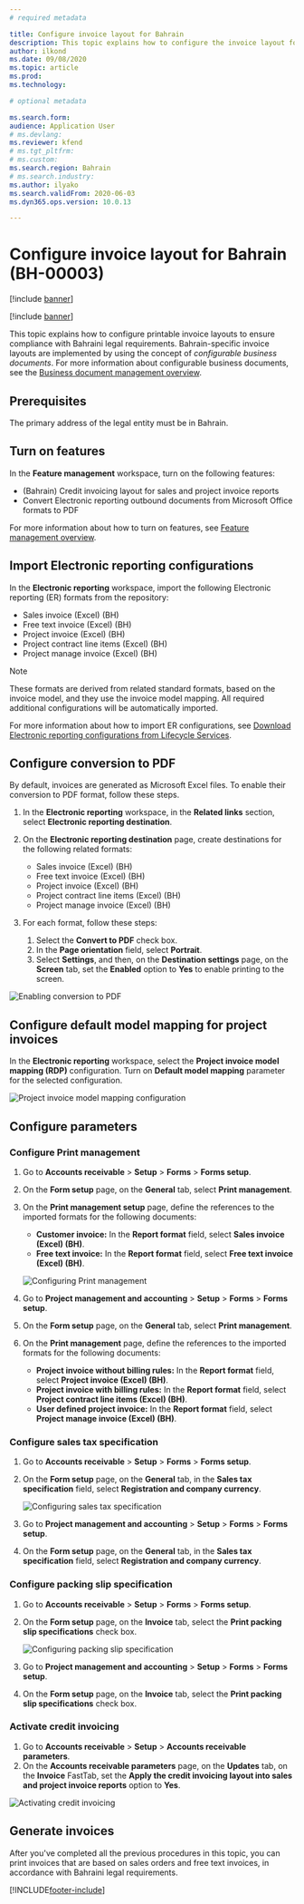 ```yaml
---
# required metadata

title: Configure invoice layout for Bahrain
description: This topic explains how to configure the invoice layout for Bahrain.
author: ilkond
ms.date: 09/08/2020
ms.topic: article
ms.prod: 
ms.technology: 

# optional metadata

ms.search.form: 
audience: Application User
# ms.devlang: 
ms.reviewer: kfend
# ms.tgt_pltfrm: 
# ms.custom: 
ms.search.region: Bahrain
# ms.search.industry: 
ms.author: ilyako
ms.search.validFrom: 2020-06-03
ms.dyn365.ops.version: 10.0.13

---
```


# Configure invoice layout for Bahrain (BH-00003)

[!include [banner](../includes/banner.md)]

[!include [banner](../includes/preview-banner.md)]

This topic explains how to configure printable invoice layouts to ensure compliance with Bahraini legal requirements. Bahrain-specific invoice layouts are implemented by using the concept of *configurable business documents*. For more information about configurable business documents, see the [Business document management overview](../../fin-ops-core/dev-itpro/analytics/er-business-document-management.md). 

## Prerequisites

The primary address of the legal entity must be in Bahrain.

## <a id="features"></a>Turn on features

In the **Feature management** workspace, turn on the following features:

- (Bahrain) Credit invoicing layout for sales and project invoice reports
- Convert Electronic reporting outbound documents from Microsoft Office formats to PDF

For more information about how to turn on features, see [Feature management overview](../../fin-ops-core/fin-ops/get-started/feature-management/feature-management-overview.md).

## <a id="ERConfigs"></a>Import Electronic reporting configurations

In the **Electronic reporting** workspace, import the following Electronic reporting (ER) formats from the repository:

- Sales invoice (Excel) (BH)
- Free text invoice (Excel) (BH)
- Project invoice (Excel) (BH)
- Project contract line items (Excel) (BH)
- Project manage invoice (Excel) (BH)

> [!NOTE]
> These formats are derived from related standard formats, based on the invoice model, and they use the invoice model mapping. All required additional configurations will be automatically imported.

For more information about how to import ER configurations, see [Download Electronic reporting configurations from Lifecycle Services](../../fin-ops-core/dev-itpro/analytics/download-electronic-reporting-configuration-lcs.md).

## Configure conversion to PDF

By default, invoices are generated as Microsoft Excel files. To enable their conversion to PDF format, follow these steps.

1. In the **Electronic reporting** workspace, in the **Related links** section, select **Electronic reporting destination**.
2. On the **Electronic reporting destination** page, create destinations for the following related formats:

    - Sales invoice (Excel) (BH)
    - Free text invoice (Excel) (BH)
    - Project invoice (Excel) (BH)
    - Project contract line items (Excel) (BH)
    - Project manage invoice (Excel) (BH)
 
3. For each format, follow these steps:

    1. Select the **Convert to PDF** check box.
    2. In the **Page orientation** field, select **Portrait**.
    3. Select **Settings**, and then, on the **Destination settings** page, on the **Screen** tab, set the **Enabled** option to **Yes** to enable printing to the screen.

![Enabling conversion to PDF](media/emea-bhr-pdf.jpg)

## Configure default model mapping for project invoices

In the **Electronic reporting** workspace, select the **Project invoice model mapping (RDP)** configuration. Turn on **Default model mapping** parameter for the selected configuration.

![Project invoice model mapping configuration](media/invoice-model-tree.png)

## Configure parameters

### Configure Print management 

1. Go to **Accounts receivable** \> **Setup** \> **Forms** \> **Forms setup**.
2. On the **Form setup** page, on the **General** tab, select **Print management**.
3. On the **Print management setup** page, define the references to the imported formats for the following documents:

    - **Customer invoice:** In the **Report format** field, select **Sales invoice (Excel) (BH)**.
    - **Free text invoice:** In the **Report format** field, select **Free text invoice (Excel) (BH)**.

    ![Configuring Print management](media/emea-bhr-print_management.jpg)

4. Go to **Project management and accounting** \> **Setup** \> **Forms** \> **Forms setup**.
5. On the **Form setup** page, on the **General** tab, select **Print management**.
6. On the **Print management** page, define the references to the imported formats for the following documents:

    - **Project invoice without billing rules:** In the **Report format** field, select **Project invoice (Excel) (BH)**.
    - **Project invoice with billing rules:** In the **Report format** field, select **Project contract line items (Excel) (BH)**.
    - **User defined project invoice:** In the **Report format** field, select **Project manage invoice (Excel) (BH)**.

### Configure sales tax specification

1. Go to **Accounts receivable** \> **Setup** \> **Forms** \> **Forms setup**.
2. On the **Form setup** page, on the **General** tab, in the **Sales tax specification** field, select **Registration and company currency**.

    ![Configuring sales tax specification](media/emea-bhr-tax-spec.jpg)

3. Go to **Project management and accounting** \> **Setup** \> **Forms** \> **Forms setup**.
4. On the **Form setup** page, on the **General** tab, in the **Sales tax specification** field, select **Registration and company currency**.

### Configure packing slip specification

1. Go to **Accounts receivable** \> **Setup** \> **Forms** \> **Forms setup**.
2. On the **Form setup** page, on the **Invoice** tab, select the **Print packing slip specifications** check box.

    ![Configuring packing slip specification](media/emea-bhr-packing-spec.jpg)

3. Go to **Project management and accounting** \> **Setup** \> **Forms** \> **Forms setup**.
4. On the **Form setup** page, on the **Invoice** tab, select the **Print packing slip specifications** check box.

### Activate credit invoicing 

1. Go to **Accounts receivable** \> **Setup** \> **Accounts receivable parameters**.
2. On the **Accounts receivable parameters** page, on the **Updates** tab, on the **Invoice** FastTab, set the **Apply the credit invoicing layout into sales and project invoice reports** option to **Yes**.

![Activating credit invoicing](media/emea-bhr-credit.jpg)

## Generate invoices

After you've completed all the previous procedures in this topic, you can print invoices that are based on sales orders and free text invoices, in accordance with Bahraini legal requirements.


[!INCLUDE[footer-include](../../includes/footer-banner.md)]
